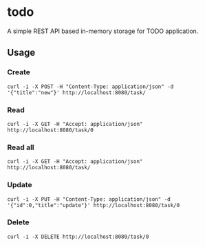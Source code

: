 todo
====

A simple REST API based in-memory storage for TODO application.

Usage
-----

### Create

`curl -i -X POST -H "Content-Type: application/json" -d '{"title":"new"}' http://localhost:8080/task/`

### Read

`curl -i -X GET -H "Accept: application/json" http://localhost:8080/task/0`

### Read all

`curl -i -X GET -H "Accept: application/json" http://localhost:8080/task/`

### Update

`curl -i -X PUT -H "Content-Type: application/json" -d '{"id":0,"title":"update"}' http://localhost:8080/task/0`

### Delete

`curl -i -X DELETE http://localhost:8080/task/0`